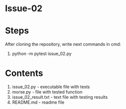 # Issue-02 

# Steps
After cloning the repository, write next commands in cmd:
1. python -m pytest issue_02.py


# Contents
1. issue_02.py          - executable file with tests
2. morse.py             - file with tested function
3. issue_02_result.txt  - text file with testing results
4. README.md            - readme file
